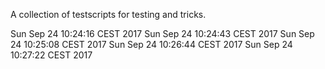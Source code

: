 A collection of testscripts for testing and tricks.

Sun Sep 24 10:24:16 CEST 2017
Sun Sep 24 10:24:43 CEST 2017
Sun Sep 24 10:25:08 CEST 2017
Sun Sep 24 10:26:44 CEST 2017
Sun Sep 24 10:27:22 CEST 2017
